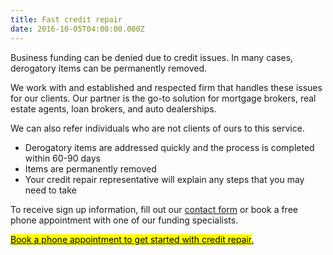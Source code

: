 ```yaml
---
title: Fast credit repair
date: 2016-10-05T04:00:00.000Z
---
```

Business funding can be denied due to credit issues. In many cases, derogatory items can be permanently removed. 

We work with and established and respected firm that handles these issues for our clients. Our partner is the go-to solution for mortgage brokers, real estate agents, loan brokers, and auto dealerships. 

We can also refer individuals who are not clients of ours to this service.

* Derogatory items are addressed quickly and the process is completed within 60-90 days
* Items are permanently removed 
* Your credit repair representative will explain any steps that you may need to take

To receive sign up information, fill out our [contact form](/contact/) or book a free phone appointment with one of our funding specialists. 

<!-- Calendly link widget begin -->

<link href="https://assets.calendly.com/assets/external/widget.css" rel="stylesheet">
<script src="https://assets.calendly.com/assets/external/widget.js" type="text/javascript"></script>
<a href="" onclick="Calendly.initPopupWidget({url: 'https://calendly.com/spearfish/consultation'});return false;"><mark>	Book a phone appointment to get started with credit repair</mark>.</a>
<!-- Calendly link widget end -->
